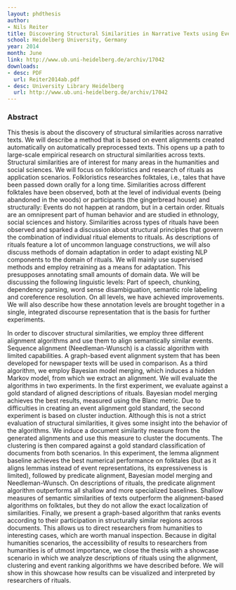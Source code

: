 ```yaml
---
layout: phdthesis
author:
- Nils Reiter
title: Discovering Structural Similarities in Narrative Texts using Event Alignment Algorithms
school: Heidelberg University, Germany
year: 2014
month: June
link: http://www.ub.uni-heidelberg.de/archiv/17042
downloads:
- desc: PDF
  url: Reiter2014ab.pdf
- desc: University Library Heidelberg
  url: http://www.ub.uni-heidelberg.de/archiv/17042
---
```


### Abstract

This thesis is about the discovery of structural similarities across narrative texts. We will describe a method that is based on event alignments created automatically on automatically preprocessed texts. This opens up a path to large-scale empirical research on structural similarities across texts. Structural similarities are of interest for many areas in the humanities and social sciences. We will focus on folkloristics and research of rituals as application scenarios. Folkloristics researches folktales, i.e., tales that have been passed down orally for a long time. Similarities across different folktales have been observed, both at the level of individual events (being abandoned in the woods) or participants (the gingerbread house) and structurally: Events do not happen at random, but in a certain order. Rituals are an omnipresent part of human behavior and are studied in ethnology, social sciences and history. Similarities across types of rituals have been observed and sparked a discussion about structural principles that govern the combination of individual ritual elements to rituals. As descriptions of rituals feature a lot of uncommon language constructions, we will also discuss methods of domain adaptation in order to adapt existing NLP components to the domain of rituals. We will mainly use supervised methods and employ retraining as a means for adaptation. This presupposes annotating small amounts of domain data. We will be discussing the following linguistic levels: Part of speech, chunking, dependency parsing, word sense disambiguation, semantic role labeling and coreference resolution. On all levels, we have achieved improvements. We will also describe how these annotation levels are brought together in a single, integrated discourse representation that is the basis for further experiments.

In order to discover structural similarities, we employ three different alignment algorithms and use them to align semantically similar events. Sequence alignment (Needleman-Wunsch) is a classic algorithm with limited capabilities. A graph-based event alignment system that has been developed for newspaper texts will be used in comparison. As a third algorithm, we employ Bayesian model merging, which induces a hidden Markov model, from which we extract an alignment. We will evaluate the algorithms in two experiments. In the first experiment, we evaluate against a gold standard of aligned descriptions of rituals. Bayesian model merging achieves the best results, measured using the Blanc metric. Due to difficulties in creating an event alignment gold standard, the second experiment is based on cluster induction. Although this is not a strict evaluation of structural similarities, it gives some insight into the behavior of the algorithms. We induce a document similarity measure from the generated alignments and use this measure to cluster the documents. The clustering is then compared against a gold standard classification of documents from both scenarios. In this experiment, the lemma alignment baseline achieves the best numerical performance on folktales (but as it aligns lemmas instead of event representations, its expressiveness is limited), followed by predicate alignment, Bayesian model merging and Needleman-Wunsch. On descriptions of rituals, the predicate alignment algorithm outperforms all shallow and more specialized baselines. Shallow measures of semantic similarities of texts outperform the alignment-based algorithms on folktales, but they do not allow the exact localization of similarities. Finally, we present a graph-based algorithm that ranks events according to their participation in structurally similar regions across documents. This allows us to direct researchers from humanities to interesting cases, which are worth manual inspection. Because in digital humanities scenarios, the accessibility of results to researchers from humanities is of utmost importance, we close the thesis with a showcase scenario in which we analyze descriptions of rituals using the alignment, clustering and event ranking algorithms we have described before. We will show in this showcase how results can be visualized and interpreted by researchers of rituals.
